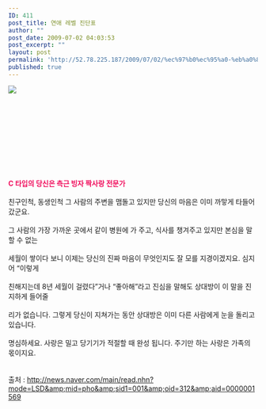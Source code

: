 ```yaml
---
ID: 411
post_title: 연애 레벨 진단표
author: ""
post_date: 2009-07-02 04:03:53
post_excerpt: ""
layout: post
permalink: 'http://52.78.225.187/2009/07/02/%ec%97%b0%ec%95%a0-%eb%a0%88%eb%b2%a8-%ec%a7%84%eb%8b%a8%ed%91%9c/'
published: true
---
```

<SPAN style="COLOR: #f00d5c"><B><IMG src="http://imgnews.naver.com/image/tenmagazine/2009/07/02/20090702103306_4.jpg" align=left><BR><BR><BR><BR><BR><BR><BR><BR><BR><BR><BR>C 타입의 당신은 측근 빙자 짝사랑 전문가</B></SPAN><BR><BR>친구인척, 동생인척 그 사람의 주변을 맴돌고 있지만 당신의 마음은 이미 까맣게 타들어 갔군요.<BR><BR>그 사람의 가장 가까운 곳에서 같이 병원에 가 주고, 식사를 챙겨주고 있지만 본심을 말할 수 없는<BR><BR>세월이 쌓이다 보니 이제는 당신의 진짜 마음이 무엇인지도 잘 모를 지경이겠지요. 심지어 “이렇게<BR><BR>친해지는데 8년 세월이 걸렸다”거나 “좋아해”라고 진심을 말해도 상대방이 이 말을 진지하게 들어줄<BR><BR>리가 없습니다. 그렇게 당신이 지쳐가는 동안 상대방은 이미 다른 사람에게 눈을 돌리고 있습니다.<BR><BR>명심하세요. 사랑은 밀고 당기기가 적절할 때 완성 됩니다. 주기만 하는 사랑은 가족의 몫이지요.<BR><BR><BR>출처 : <A href="http://news.naver.com/main/read.nhn?mode=LSD&amp;mid=pho&amp;sid1=001&amp;oid=312&amp;aid=0000001569">http://news.naver.com/main/read.nhn?mode=LSD&amp;mid=pho&amp;sid1=001&amp;oid=312&amp;aid=0000001569</A>